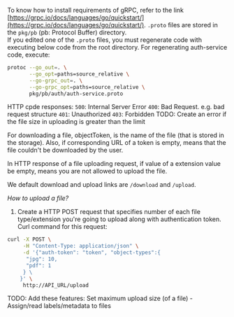 To know how to install requirements of gRPC, refer to the link [https://grpc.io/docs/languages/go/quickstart/](https://grpc.io/docs/languages/go/quickstart/).
`.proto` files are stored in the `pkg/pb` (pb: Protocol Buffer) directory.  
If you edited one of the `.proto` files, you must regenerate code with executing below code from the root directory.
For regenerating auth-service code, execute:
```sh
protoc --go_out=. \
       --go_opt=paths=source_relative \
       --go-grpc_out=. \
       --go-grpc_opt=paths=source_relative \
       pkg/pb/auth/auth-service.proto
```

HTTP cpde responses:
`500`: Internal Server Error
`400`: Bad Request. e.g.  bad request structure
`401`: Unauthorized
`403`: Forbidden
TODO: Create an error if the file size in uploading is greater than the limit

For downloading a file, objectToken, is the name of the file (that is stored in the storage). Also, if corresponding URL of a token is empty, means that the file couldn't be downloaded by the user.

In HTTP response of a file uploading request, if value of
a extension value be empty, means you are not allowed to upload the file.

We default download and upload links are `/download` and `/upload`.

*How to upload a file?*
1) Create a HTTP POST request that specifies number of each file type/extension you're going to upload along with authentication token. Curl command for this request:
```sh
curl -X POST \
     -H "Content-Type: application/json" \
     -d '{"auth-token": "token", "object-types":{
      "jpg": 10,
      "pdf": 1
     } \
    }' \
     http://API_URL/upload
```

TODO: Add these features: Set maximum upload size (of a file) - Assign/read labels/metadata to files
